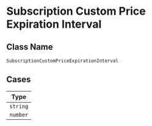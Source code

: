 
# Subscription Custom Price Expiration Interval

## Class Name

`SubscriptionCustomPriceExpirationInterval`

## Cases

| Type |
|  --- |
| `string` |
| `number` |

